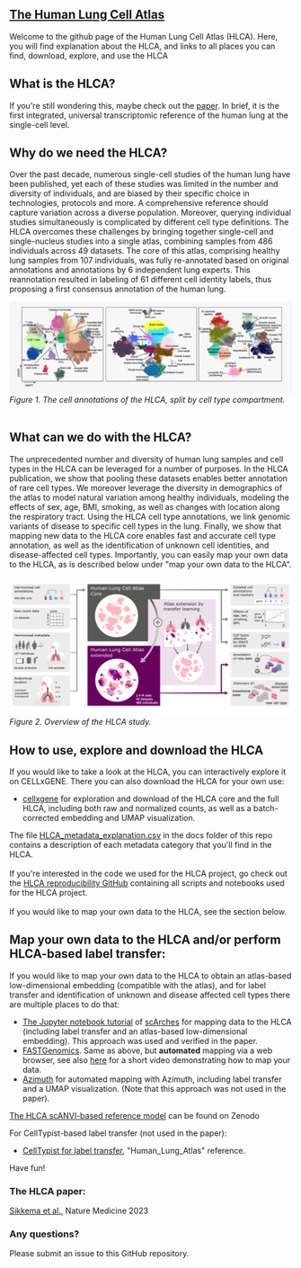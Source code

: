 ## [The Human Lung Cell Atlas](https://www.nature.com/articles/s41591-023-02327-2)

Welcome to the github page of the Human Lung Cell Atlas (HLCA). Here, you will find explanation about the HLCA, and links to all places you can find, download, explore, and use the HLCA

## What is the HLCA?
If you're still wondering this, maybe check out the [paper](https://www.nature.com/articles/s41591-023-02327-2). In brief, it is the first integrated, universal transcriptomic reference of the human lung at the single-cell level.

## Why do we need the HLCA?
Over the past decade, numerous single-cell studies of the human lung have been published, yet each of these studies was limited in the number and diversity of individuals, and are biased by their specific choice in technologies, protocols and more. A comprehensive reference should capture variation across a diverse population. Moreover, querying individual studies simultaneously is complicated by different cell type definitions. The HLCA overcomes these challenges by bringing together single-cell and single-nucleus studies into a single atlas, combining samples from 486 individuals across 49 datasets. The core of this atlas, comprising healthy lung samples from 107 individuals, was fully re-annotated based on original annotations and annotations by 6 independent lung experts. This reannotation resulted in labeling of 61 different cell identity labels, thus proposing a first consensus annotation of the human lung.


<img src="./figs/HLCA_annotations_umaps.png"><br>
*Figure 1. The cell annotations of the HLCA, split by cell type compartment.*
<br>
<br>

## What can we do with the HLCA?
The unprecedented number and diversity of human lung samples and cell types in the HLCA can be leveraged for a number of purposes. In the HLCA publication, we show that pooling these datasets enables better annotation of rare cell types. We moreover leverage the diversity in demographics of the atlas to model natural variation among healthy individuals, modeling the effects of sex, age, BMI, smoking, as well as changes with location along the respiratory tract. Using the HLCA cell type annotations, we link genomic variants of disease to specific cell types in the lung. Finally, we show that mapping new data to the HLCA core enables fast and accurate cell type annotation, as well as the identification of unknown cell identities, and disease-affected cell types. Importantly, you can easily map your own data to the HLCA, as is described below under "map your own data to the HLCA". <br>

<img src="./figs/HLCA_overview.png"><br>
*Figure 2. Overview of the HLCA study.*
<br>
## How to use, explore and download the HLCA
If you would like to take a look at the HLCA, you can interactively explore it on CELLxGENE. There you can also download the HLCA for your own use:<br> 
- [cellxgene](https://cellxgene.cziscience.com/collections/6f6d381a-7701-4781-935c-db10d30de293) for exploration and download of the HLCA core and the full HLCA, including both raw and normalized counts, as well as a batch-corrected embedding and UMAP visualization.<br> 

The file [HLCA_metadata_explanation.csv](./docs/HLCA_metadata_explanation.csv) in the docs folder of this repo contains a description of each metadata category that you'll find in the HLCA.<br><br>
If you're interested in the code we used for the HLCA project, go check out the [HLCA reproducibility GitHub](https://github.com/LungCellAtlas/HLCA_reproducibility) containing all scripts and notebooks used for the HLCA project.<br><br>
If you would like to map your own data to the HLCA, see the section below. 
## Map your own data to the HLCA and/or perform HLCA-based label transfer:
If you would like to map your own data to the HLCA to obtain an atlas-based low-dimensional embedding (compatible with the atlas), and for label transfer and identification of unknown and disease affected cell types there are multiple places to do that:<br>  
- [The Jupyter notebook tutorial](https://github.com/theislab/scarches/blob/hlca_tutorial_improvements/notebooks/hlca_map_classify.ipynb) of [scArches](https://www.nature.com/articles/s41587-021-01001-7) for mapping data to the HLCA (including label transfer and an atlas-based low-dimensional embedding). This approach was used and verified in the paper.<br>
- [FASTGenomics](https://beta.fastgenomics.org/analyses/detail-analysis-d85cb82af90d42bd9bc3086c1dc035c1#Result&scArches). Same as above, but **automated** mapping via a web browser, see also [here](docs/fastgenomics-hlca-mapping.gif) for a short video demonstrating how to map your data.<br>
- [Azimuth](https://azimuth.hubmapconsortium.org/references/#Human%20-%20Lung%20v2%20%28HLCA%29) for automated mapping with Azimuth, including label transfer and a UMAP visualization. (Note that this approach was not used in the paper).<br>

[The HLCA scANVI-based reference model](https://zenodo.org/record/7599104#.ZF5kPS8Rpqs) can be found on Zenodo<br>

For CellTypist-based label transfer (not used in the paper):
- [CellTypist for label transfer](https://www.celltypist.org/models), "Human_Lung_Atlas" reference.

Have fun!

### The HLCA paper:
[Sikkema et al.](https://www.nature.com/articles/s41591-023-02327-2), Nature Medicine 2023

### Any questions?
Please submit an issue to this GitHub repository.
